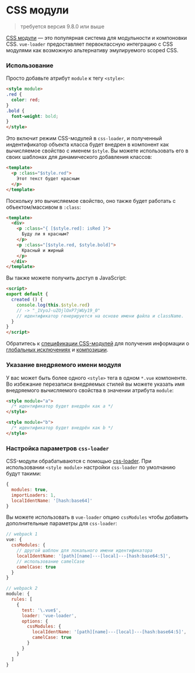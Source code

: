 # CSS модули

> требуется версия 9.8.0 или выше

[CSS модули](https://github.com/css-modules/css-modules) — это популярная система для модульности и компоновки CSS. `vue-loader` предоставляет первоклассную интеграцию с CSS модулями как возможную альтернативу эмулируемого scoped CSS.

### Использование

Просто добавьте атрибут `module` к тегу `<style>`:

``` html
<style module>
.red {
  color: red;
}
.bold {
  font-weight: bold;
}
</style>
```

Это включит режим CSS-модулей в `css-loader`, и полученный индентификатор объекта класса будет внедрен в компонент как вычисляемое свойство с именем `$style`. Вы можете использовать его в своих шаблонах для динамического добавления классов:

``` html
<template>
  <p :class="$style.red">
    Этот текст будет красным
  </p>
</template>
```

Поскольку это вычисляемое свойство, оно также будет работать с объектом/массивом в `:class`:

``` html
<template>
  <div>
    <p :class="{ [$style.red]: isRed }">
      Буду ли я красным?
    </p>
    <p :class="[$style.red, $style.bold]">
      Красный и жирный
    </p>
  </div>
</template>
```

Вы также можете получить доступ в JavaScript:

``` html
<script>
export default {
  created () {
    console.log(this.$style.red)
    // -> "_1VyoJ-uZOjlOxP7jWUy19_0"
    // идентификатор генерируется на основе имени файла и className.
  }
}
</script>
```

Обратитесь к [спецификации CSS-модулей](https://github.com/css-modules/css-modules) для получения информации о [глобальных исключениях](https://github.com/css-modules/css-modules#exceptions) и [композиции](https://github.com/css-modules/css-modules#composition).

### Указание внедряемого имени модуля

У вас может быть более одного `<style>` тега в одном `*.vue` компоненте. Во избежание перезаписи внедряемых стилей вы можете указать имя внедряемого вычисляемого свойства в значении атрибута `module`:

``` html
<style module="a">
  /* идентификатор будет внедрён как a */
</style>

<style module="b">
  /* идентификатор будет внедрён как b */
</style>
```

### Настройка параметров `css-loader`

CSS-модули обрабатываются с помощью [css-loader](https://github.com/webpack/css-loader). При использовании `<style module>` настройки `css-loader` по умолчанию будут такими:

``` js
{
  modules: true,
  importLoaders: 1,
  localIdentName: '[hash:base64]'
}
```

Вы можете использовать в `vue-loader` опцию `cssModules` чтобы добавить дополнительные параметры для `css-loader`:

``` js
// webpack 1
vue: {
  cssModules: {
    // другой шаблон для локального имени идентификатора
    localIdentName: '[path][name]---[local]---[hash:base64:5]',
    // использование camelCase
    camelCase: true
  }
}

// webpack 2
module: {
  rules: [
    {
      test: '\.vue$',
      loader: 'vue-loader',
      options: {
        cssModules: {
          localIdentName: '[path][name]---[local]---[hash:base64:5]',
          camelCase: true
        }
      }
    }
  ]
}
```
